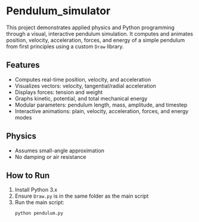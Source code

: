 # Pendulum_simulator
This project demonstrates applied physics and Python programming through a visual, interactive pendulum simulation. It computes and animates position, velocity, acceleration, forces, and energy of a simple pendulum from first principles using a custom `Draw` library.

## Features
- Computes real-time position, velocity, and acceleration
- Visualizes vectors: velocity, tangential/radial acceleration
- Displays forces: tension and weight
- Graphs kinetic, potential, and total mechanical energy
- Modular parameters: pendulum length, mass, amplitude, and timestep
- Interactive animations: plain, velocity, acceleration, forces, and energy modes

## Physics
- Assumes small-angle approximation
- No damping or air resistance

## How to Run
1. Install Python 3.x
2. Ensure `Draw.py` is in the same folder as the main script
3. Run the main script:
   ```bash
   python pendulum.py
